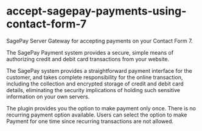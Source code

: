 # accept-sagepay-payments-using-contact-form-7
SagePay Server Gateway for accepting payments on your Contact Form 7.

The SagePay Payment system provides a secure, simple means of authorizing credit and debit card transactions from your website.

The SagePay system provides a straightforward payment interface for the customer, and takes complete responsibility for the online transaction, including the collection and encrypted storage of credit and debit card details, eliminating the security implications of holding such sensitive information on your own servers.

The plugin provides you the option to make payment only once. There is no recurring payment option available. Users can select the option to make Payment for one time since recurring transactions are not allowed.
